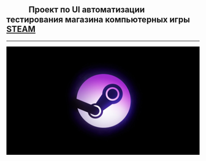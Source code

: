 ## ㅤㅤㅤПроект по UI автоматизации тестирования магазина компьютерных игры [STEAM](https://store.steampowered.com/) 

---


![UUZEtqRIObvUmrG3_noHRg.jpeg](picturies%2FUUZEtqRIObvUmrG3_noHRg.jpeg)